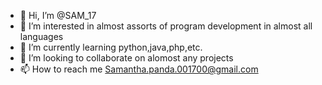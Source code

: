 - 👋 Hi, I’m @SAM_17
- 👀 I’m interested in almost assorts of program development in almost all languages
- 🌱 I’m currently learning python,java,php,etc.
- 💞️ I’m looking to collaborate on alomost any projects
- 📫 How to reach me Samantha.panda.001700@gmail.com

<!---
SAM-CP1212/SAM-CP1212 is a ✨ special ✨ repository because its `README.md` (this file) appears on your GitHub profile.
You can click the Preview link to take a look at your changes.
--->
